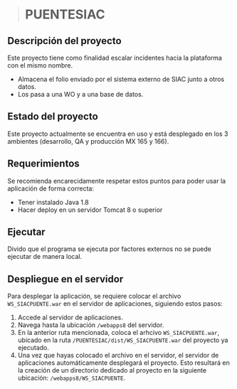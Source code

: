 ># PUENTESIAC

## Descripción del proyecto

Este proyecto tiene como finalidad escalar incidentes hacia la plataforma con el mismo nombre.

- Almacena el folio enviado por el sistema externo de SIAC junto a otros datos.
- Los pasa a una WO y a una base de datos.

## Estado del proyecto

Este proyecto actualmente se encuentra en uso y está desplegado en los 3 ambientes (desarrollo, QA y producción MX 165 y 166).

## Requerimientos

Se recomienda encarecidamente respetar estos puntos para poder usar la aplicación de forma correcta:

-   Tener instalado Java 1.8
-   Hacer deploy en un servidor Tomcat 8 o superior

## Ejecutar

Divido que el programa se ejecuta por factores externos no se puede ejecutar de manera local.

## Despliegue en el servidor

Para desplegar la aplicación, se requiere colocar el archivo `WS_SIACPUENTE.war` en el servidor de aplicaciones, siguiendo estos pasos:

1.  Accede al servidor de aplicaciones.
2.  Navega hasta la ubicación `/webapps8` del servidor.
3.  En la anterior ruta mencionada, coloca el arhcivo `WS_SIACPUENTE.war`, ubicado en la ruta `/PUENTESIAC/dist/WS_SIACPUENTE.war` del proyecto ya ejecutado.
4.  Una vez que hayas colocado el archivo en el servidor, el servidor de aplicaciones automáticamente desplegará el proyecto. Esto resultará en la creación de un directorio dedicado al proyecto en la siguiente ubicación: `/webapps8/WS_SIACPUENTE`.

